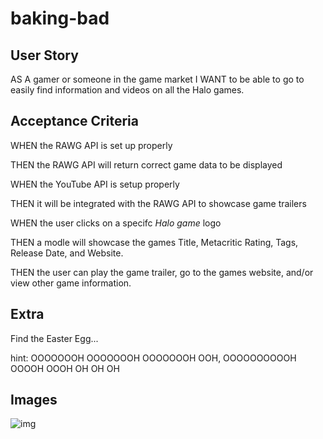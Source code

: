 # baking-bad

## User Story

AS A gamer or someone in the game market I WANT to be able to go to easily find information and videos on all the Halo games.

## Acceptance Criteria

WHEN the RAWG API is set up properly

THEN the RAWG API will return correct game data to be displayed

WHEN the YouTube API is setup properly

THEN it will be integrated with the RAWG API to showcase game trailers

WHEN the user clicks on a specifc *Halo game* logo

THEN a modle will showcase the games Title, Metacritic Rating, Tags, Release Date, and Website.

THEN the user can play the game trailer, go to the games website, and/or view other game information.

## Extra

Find the Easter Egg...

hint: OOOOOOOH OOOOOOOH OOOOOOOH OOH, OOOOOOOOOOH OOOOH OOOH OH OH OH

## Images
![img](../v-day/assets/images/readme-deployed.gif)